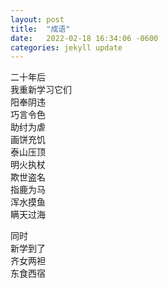 ```yaml
---
layout: post
title:  "成语"
date:   2022-02-18 16:34:06 -0600
categories: jekyll update
---
```


二十年后  
我重新学习它们  
阳奉阴违  
巧言令色  
助纣为虐  
画饼充饥  
泰山压顶  
明火执杖  
欺世盗名  
指鹿为马  
浑水摸鱼  
瞒天过海    

同时  
新学到了  
齐女两袒  
东食西宿  